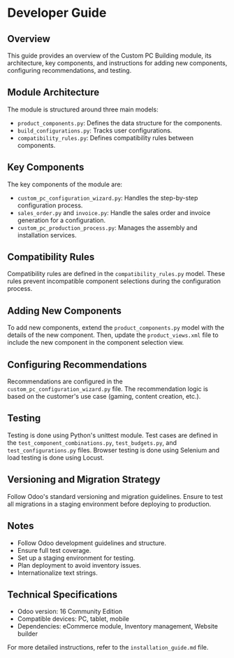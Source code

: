 # Developer Guide

## Overview

This guide provides an overview of the Custom PC Building module, its architecture, key components, and instructions for adding new components, configuring recommendations, and testing.

## Module Architecture

The module is structured around three main models:

- `product_components.py`: Defines the data structure for the components.
- `build_configurations.py`: Tracks user configurations.
- `compatibility_rules.py`: Defines compatibility rules between components.

## Key Components

The key components of the module are:

- `custom_pc_configuration_wizard.py`: Handles the step-by-step configuration process.
- `sales_order.py` and `invoice.py`: Handle the sales order and invoice generation for a configuration.
- `custom_pc_production_process.py`: Manages the assembly and installation services.

## Compatibility Rules

Compatibility rules are defined in the `compatibility_rules.py` model. These rules prevent incompatible component selections during the configuration process.

## Adding New Components

To add new components, extend the `product_components.py` model with the details of the new component. Then, update the `product_views.xml` file to include the new component in the component selection view.

## Configuring Recommendations

Recommendations are configured in the `custom_pc_configuration_wizard.py` file. The recommendation logic is based on the customer's use case (gaming, content creation, etc.).

## Testing

Testing is done using Python's unittest module. Test cases are defined in the `test_component_combinations.py`, `test_budgets.py`, and `test_configurations.py` files. Browser testing is done using Selenium and load testing is done using Locust.

## Versioning and Migration Strategy

Follow Odoo's standard versioning and migration guidelines. Ensure to test all migrations in a staging environment before deploying to production.

## Notes

- Follow Odoo development guidelines and structure.
- Ensure full test coverage.
- Set up a staging environment for testing.
- Plan deployment to avoid inventory issues.
- Internationalize text strings.

## Technical Specifications

- Odoo version: 16 Community Edition
- Compatible devices: PC, tablet, mobile
- Dependencies: eCommerce module, Inventory management, Website builder

For more detailed instructions, refer to the `installation_guide.md` file.
